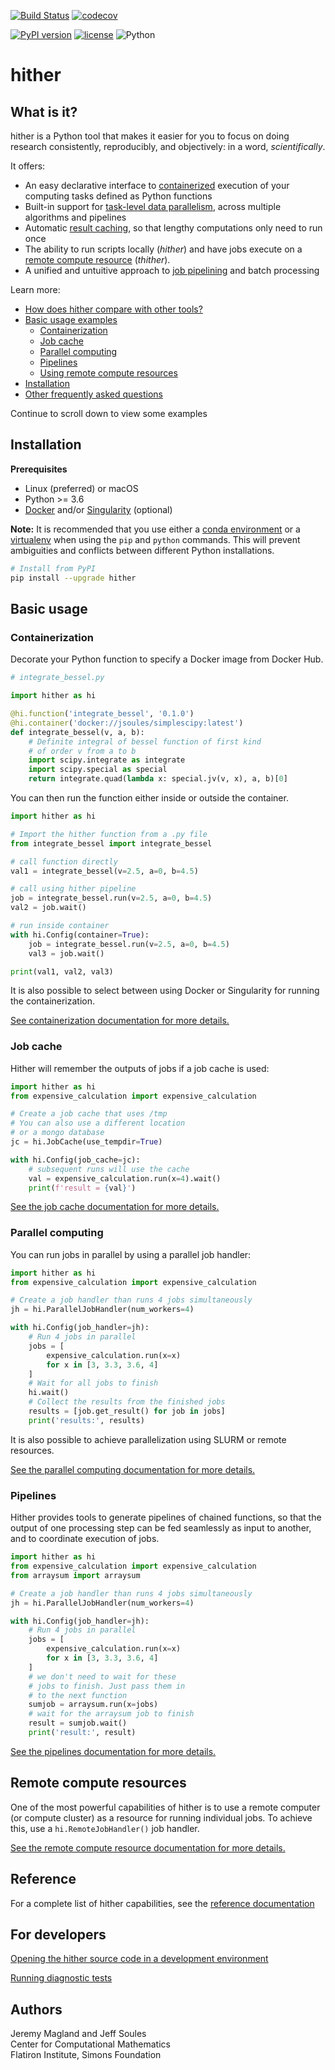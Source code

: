 [![Build Status](https://travis-ci.org/flatironinstitute/hither.svg?branch=master)](https://travis-ci.org/flatironinstitute/hither)
[![codecov](https://codecov.io/gh/flatironinstitute/hither/branch/master/graph/badge.svg)](https://codecov.io/gh/flatironinstitute/hither)

[![PyPI version](https://badge.fury.io/py/hither.svg)](https://badge.fury.io/py/hither)
[![license](https://img.shields.io/badge/License-Apache--2.0-blue.svg)](https://opensource.org/licenses/Apache-2.0)
![Python](https://img.shields.io/badge/python-%3E=3.6-blue.svg)

# hither

## What is it?

hither is a Python tool that makes it easier for you to focus on doing research consistently,
reproducibly, and objectively: in a word, *scientifically*.

It offers:

* An easy declarative interface to [containerized](./containerization.md)
execution of your computing tasks defined as Python functions
* Built-in support for [task-level data parallelism](./parallel-computing.md),
across multiple algorithms and pipelines
* Automatic [result caching](./doc/job-cache.md), so that lengthy computations only need to run once
* The ability to run scripts locally (*hither*) and have jobs execute on a [remote compute resource](./doc/remote-compute-resource.md) (*thither*).
* A unified and untuitive approach to [job pipelining](./doc/pipelines.md) and batch processing

Learn more:

* [How does hither compare with other tools?](./doc/overview.md)
* [Basic usage examples](#basic-usage)
    - [Containerization](#containerization)
    - [Job cache](#job-cache)
    - [Parallel computing](#parallel-computing)
    - [Pipelines](#pipelines)
    - [Using remote compute resources](#remote-compute-resources)
* [Installation](#installation)
* [Other frequently asked questions](./doc/faq.md)

Continue to scroll down to view some examples

## Installation

**Prerequisites**

* Linux (preferred) or macOS
* Python >= 3.6
* [Docker](https://docs.docker.com/engine/) and/or [Singularity](https://sylabs.io/singularity/) (optional)

**Note:** It is recommended that you use either a [conda environment](https://docs.conda.io/projects/conda/en/latest/user-guide/tasks/manage-environments.html) or a [virtualenv](https://virtualenv.pypa.io/en/latest/) when using the `pip` and `python` commands. This will prevent ambiguities and conflicts between different Python installations.

```bash
# Install from PyPI
pip install --upgrade hither
```

## Basic usage

### Containerization

Decorate your Python function to specify a Docker image from Docker Hub.

```python
# integrate_bessel.py

import hither as hi

@hi.function('integrate_bessel', '0.1.0')
@hi.container('docker://jsoules/simplescipy:latest')
def integrate_bessel(v, a, b):
    # Definite integral of bessel function of first kind
    # of order v from a to b
    import scipy.integrate as integrate
    import scipy.special as special
    return integrate.quad(lambda x: special.jv(v, x), a, b)[0]
```

You can then run the function either inside or outside the container.

```python
import hither as hi

# Import the hither function from a .py file
from integrate_bessel import integrate_bessel

# call function directly
val1 = integrate_bessel(v=2.5, a=0, b=4.5)

# call using hither pipeline
job = integrate_bessel.run(v=2.5, a=0, b=4.5)
val2 = job.wait()

# run inside container
with hi.Config(container=True):
    job = integrate_bessel.run(v=2.5, a=0, b=4.5)
    val3 = job.wait()

print(val1, val2, val3)
```

It is also possible to select between using Docker or Singularity for running the containerization.

[See containerization documentation for more details.](./doc/containerization.md)


### Job cache

Hither will remember the outputs of jobs if a job cache is used:

```python
import hither as hi
from expensive_calculation import expensive_calculation

# Create a job cache that uses /tmp
# You can also use a different location
# or a mongo database
jc = hi.JobCache(use_tempdir=True)

with hi.Config(job_cache=jc):
    # subsequent runs will use the cache
    val = expensive_calculation.run(x=4).wait()
    print(f'result = {val}')
```

[See the job cache documentation for more details.](./doc/job-cache.md)

### Parallel computing

You can run jobs in parallel by using a parallel job handler:

```python
import hither as hi
from expensive_calculation import expensive_calculation

# Create a job handler than runs 4 jobs simultaneously
jh = hi.ParallelJobHandler(num_workers=4)

with hi.Config(job_handler=jh):
    # Run 4 jobs in parallel
    jobs = [
        expensive_calculation.run(x=x)
        for x in [3, 3.3, 3.6, 4]
    ]
    # Wait for all jobs to finish
    hi.wait()
    # Collect the results from the finished jobs
    results = [job.get_result() for job in jobs]
    print('results:', results)
```

It is also possible to achieve parallelization using SLURM or remote resources.

[See the parallel computing documentation for more details.](./doc/parallel-computing.md)

### Pipelines

Hither provides tools to generate pipelines of chained functions, so that the output of one processing step can be fed seamlessly as input to another, and to coordinate execution of jobs.

```python
import hither as hi
from expensive_calculation import expensive_calculation
from arraysum import arraysum

# Create a job handler than runs 4 jobs simultaneously
jh = hi.ParallelJobHandler(num_workers=4)

with hi.Config(job_handler=jh):
    # Run 4 jobs in parallel
    jobs = [
        expensive_calculation.run(x=x)
        for x in [3, 3.3, 3.6, 4]
    ]
    # we don't need to wait for these
    # jobs to finish. Just pass them in
    # to the next function
    sumjob = arraysum.run(x=jobs)
    # wait for the arraysum job to finish
    result = sumjob.wait()
    print('result:', result)
```

[See the pipelines documentation for more details.](./doc/pipelines.md)


## Remote compute resources

One of the most powerful capabilities of hither is to use a remote computer (or compute cluster) as a resource for running individual jobs. To achieve this, use a `hi.RemoteJobHandler()` job handler.

[See the remote compute resource documentation for more details.](./doc/remote-compute-resource.md)

## Reference

For a complete list of hither capabilities, see the [reference documentation](./doc/reference.md)

## For developers

[Opening the hither source code in a development environment](./doc/devel.md)

[Running diagnostic tests](./doc/tests.md)

## Authors

Jeremy Magland and Jeff Soules<br>
Center for Computational Mathematics<br>
Flatiron Institute, Simons Foundation
